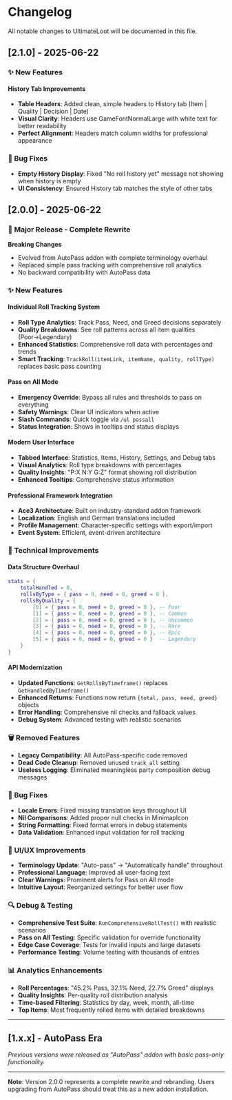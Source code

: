 # Changelog

All notable changes to UltimateLoot will be documented in this file.

## [2.1.0] - 2025-06-22

### ✨ New Features

#### History Tab Improvements
- **Table Headers**: Added clean, simple headers to History tab (Item | Quality | Decision | Date)
- **Visual Clarity**: Headers use GameFontNormalLarge with white text for better readability
- **Perfect Alignment**: Headers match column widths for professional appearance

### 🐛 Bug Fixes
- **Empty History Display**: Fixed "No roll history yet" message not showing when history is empty
- **UI Consistency**: Ensured History tab matches the style of other tabs

## [2.0.0] - 2025-06-22

### 🚀 Major Release - Complete Rewrite

**Breaking Changes**
- Evolved from AutoPass addon with complete terminology overhaul
- Replaced simple pass tracking with comprehensive roll analytics
- No backward compatibility with AutoPass data

### ✨ New Features

#### Individual Roll Tracking System
- **Roll Type Analytics**: Track Pass, Need, and Greed decisions separately
- **Quality Breakdowns**: See roll patterns across all item qualities (Poor→Legendary)
- **Enhanced Statistics**: Comprehensive roll data with percentages and trends
- **Smart Tracking**: `TrackRoll(itemLink, itemName, quality, rollType)` replaces basic pass counting

#### Pass on All Mode
- **Emergency Override**: Bypass all rules and thresholds to pass on everything
- **Safety Warnings**: Clear UI indicators when active
- **Slash Commands**: Quick toggle via `/ul passall`
- **Status Integration**: Shows in tooltips and status displays

#### Modern User Interface
- **Tabbed Interface**: Statistics, Items, History, Settings, and Debug tabs
- **Visual Analytics**: Roll type breakdowns with percentages
- **Quality Insights**: "P:X N:Y G:Z" format showing roll distribution
- **Enhanced Tooltips**: Comprehensive status information

#### Professional Framework Integration
- **Ace3 Architecture**: Built on industry-standard addon framework
- **Localization**: English and German translations included
- **Profile Management**: Character-specific settings with export/import
- **Event System**: Efficient, event-driven architecture

### 🔧 Technical Improvements

#### Data Structure Overhaul
```lua
stats = {
    totalHandled = 0,
    rollsByType = { pass = 0, need = 0, greed = 0 },
    rollsByQuality = {
        [0] = { pass = 0, need = 0, greed = 0 }, -- Poor
        [1] = { pass = 0, need = 0, greed = 0 }, -- Common
        [2] = { pass = 0, need = 0, greed = 0 }, -- Uncommon
        [3] = { pass = 0, need = 0, greed = 0 }, -- Rare
        [4] = { pass = 0, need = 0, greed = 0 }, -- Epic
        [5] = { pass = 0, need = 0, greed = 0 }  -- Legendary
    }
}
```

#### API Modernization
- **Updated Functions**: `GetRollsByTimeframe()` replaces `GetHandledByTimeframe()`
- **Enhanced Returns**: Functions now return `{total, pass, need, greed}` objects
- **Error Handling**: Comprehensive nil checks and fallback values
- **Debug System**: Advanced testing with realistic scenarios

### 🗑️ Removed Features
- **Legacy Compatibility**: All AutoPass-specific code removed
- **Dead Code Cleanup**: Removed unused `track_all` setting
- **Useless Logging**: Eliminated meaningless party composition debug messages

### 🐛 Bug Fixes
- **Locale Errors**: Fixed missing translation keys throughout UI
- **Nil Comparisons**: Added proper null checks in MinimapIcon
- **String Formatting**: Fixed format errors in debug statements
- **Data Validation**: Enhanced input validation for roll tracking

### 🎨 UI/UX Improvements
- **Terminology Update**: "Auto-pass" → "Automatically handle" throughout
- **Professional Language**: Improved all user-facing text
- **Clear Warnings**: Prominent alerts for Pass on All mode
- **Intuitive Layout**: Reorganized settings for better user flow

### 🔍 Debug & Testing
- **Comprehensive Test Suite**: `RunComprehensiveRollTest()` with realistic scenarios
- **Pass on All Testing**: Specific validation for override functionality
- **Edge Case Coverage**: Tests for invalid inputs and large datasets
- **Performance Testing**: Volume testing with thousands of entries

### 📊 Analytics Enhancements
- **Roll Percentages**: "45.2% Pass, 32.1% Need, 22.7% Greed" displays
- **Quality Insights**: Per-quality roll distribution analysis
- **Time-based Filtering**: Statistics by day, week, month, all-time
- **Top Items**: Most frequently rolled items with detailed breakdowns

---

## [1.x.x] - AutoPass Era

*Previous versions were released as "AutoPass" addon with basic pass-only functionality.*

---

**Note**: Version 2.0.0 represents a complete rewrite and rebranding. Users upgrading from AutoPass should treat this as a new addon installation. 